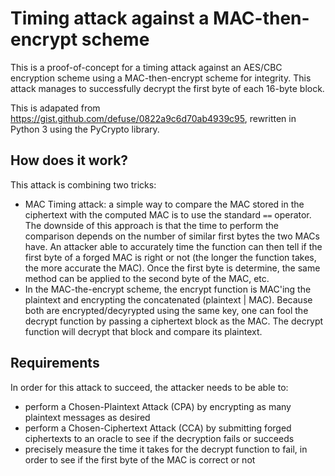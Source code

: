 # Timing attack against a MAC-then-encrypt scheme

This is a proof-of-concept for a timing attack against an AES/CBC encryption scheme using a MAC-then-encrypt scheme for integrity. This attack manages to successfully decrypt the first byte of each 16-byte block.

This is adapated from https://gist.github.com/defuse/0822a9c6d70ab4939c95, rewritten in Python 3 using the PyCrypto library.

## How does it work?

This attack is combining two tricks:

- MAC Timing attack: a simple way to compare the MAC stored in the ciphertext with the computed MAC is to use the standard `==` operator. The downside of this approach is that the time to perform the comparison depends on the number of similar first bytes the two MACs have. An attacker able to accurately time the function can then tell if the first byte of a forged MAC is right or not (the longer the function takes, the more accurate the MAC). Once the first byte is determine, the same method can be applied to the second byte of the MAC, etc.
- In the MAC-the-encrypt scheme, the encrypt function is MAC'ing the plaintext and encrypting the concatenated (plaintext | MAC). Because both are encrypted/decyrypted using the same key, one can fool the decrypt function by passing a ciphertext block as the MAC. The decrypt function will decrypt that block and compare its plaintext.

## Requirements

In order for this attack to succeed, the attacker needs to be able to:

- perform a Chosen-Plaintext Attack (CPA) by encrypting as many plaintext messages as desired
- perform a Chosen-Ciphertext Attack (CCA) by submitting forged ciphertexts to an oracle to see if the decryption fails or succeeds
- precisely measure the time it takes for the decrypt function to fail, in order to see if the first byte of the MAC is correct or not
